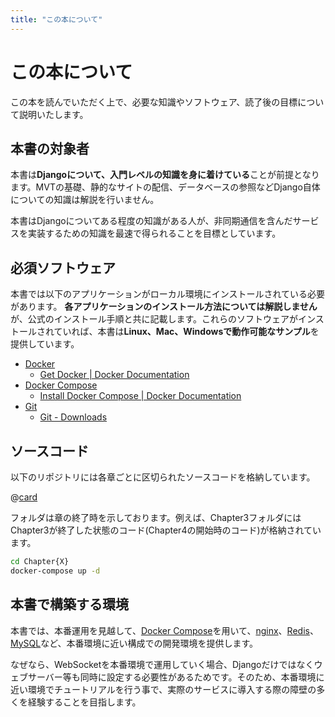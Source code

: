 ```yaml
---
title: "この本について"
---
```


# この本について

この本を読んでいただく上で、必要な知識やソフトウェア、読了後の目標について説明いたします。

## 本書の対象者

本書は**Djangoについて、入門レベルの知識を身に着けている**ことが前提となります。MVTの基礎、静的なサイトの配信、データベースの参照などDjango自体についての知識は解説を行いません。

本書はDjangoについてある程度の知識がある人が、非同期通信を含んだサービスを実装するための知識を最速で得られることを目標としています。

## 必須ソフトウェア

本書では以下のアプリケーションがローカル環境にインストールされている必要があります。
**各アプリケーションのインストール方法については解説しません**が、公式のインストール手順と共に記載します。これらのソフトウェアがインストールされていれば、本書は**Linux、Mac、Windowsで動作可能なサンプル**を提供しています。

- [Docker](https://www.docker.com/)
  - [Get Docker | Docker Documentation](https://docs.docker.com/get-docker/)
- [Docker Compose](https://docs.docker.com/compose/)
  - [Install Docker Compose | Docker Documentation](https://docs.docker.com/compose/install/)
- [Git](https://git-scm.com/)
  - [Git - Downloads](https://git-scm.com/downloads)

## ソースコード

以下のリポジトリには各章ごとに区切られたソースコードを格納しています。

@[card](https://github.com/Uno-Takashi/Django-Channels-Book)

フォルダは章の終了時を示しております。例えば、Chapter3フォルダにはChapter3が終了した状態のコード(Chapter4の開始時のコード)が格納されています。

```bash
cd Chapter{X}
docker-compose up -d
```

## 本書で構築する環境

本書では、本番運用を見越して、[Docker Compose](https://docs.docker.com/compose/)を用いて、[nginx](https://www.nginx.co.jp/)、[Redis](https://redis.io/)、[MySQL](https://www.mysql.com/jp/)など、本番環境に近い構成での開発環境を提供します。

なぜなら、WebSocketを本番環境で運用していく場合、Djangoだけではなくウェブサーバー等も同時に設定する必要性があるためです。そのため、本番環境に近い環境でチュートリアルを行う事で、実際のサービスに導入する際の障壁の多くを経験することを目指します。
